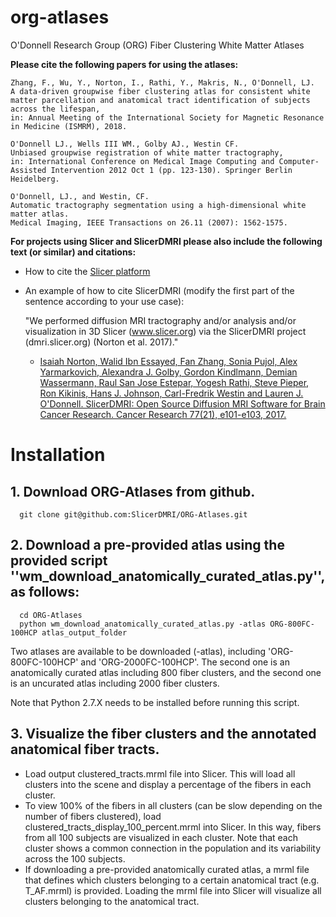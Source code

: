 # org-atlases
O'Donnell Research Group (ORG) Fiber Clustering White Matter Atlases

**Please cite the following papers for using the atlases:**

    Zhang, F., Wu, Y., Norton, I., Rathi, Y., Makris, N., O'Donnell, LJ. 
    A data-driven groupwise fiber clustering atlas for consistent white matter parcellation and anatomical tract identification of subjects across the lifespan, 
    in: Annual Meeting of the International Society for Magnetic Resonance in Medicine (ISMRM), 2018.
    
    O'Donnell LJ., Wells III WM., Golby AJ., Westin CF. 
    Unbiased groupwise registration of white matter tractography, 
    in: International Conference on Medical Image Computing and Computer-Assisted Intervention 2012 Oct 1 (pp. 123-130). Springer Berlin Heidelberg.
    
    O'Donnell, LJ., and Westin, CF. 
    Automatic tractography segmentation using a high-dimensional white matter atlas. 
    Medical Imaging, IEEE Transactions on 26.11 (2007): 1562-1575.

**For projects using Slicer and SlicerDMRI please also include the following text (or similar) and citations:**

* How to cite the [Slicer platform](http://wiki.slicer.org/slicerWiki/index.php/CitingSlicer)
* An example of how to cite SlicerDMRI (modify the first part of the sentence according to your use case):

    "We performed diffusion MRI tractography and/or analysis and/or visualization in 3D Slicer (www.slicer.org) via the SlicerDMRI project (dmri.slicer.org) (Norton et al. 2017)."
    
    - [Isaiah Norton, Walid Ibn Essayed, Fan Zhang, Sonia Pujol, Alex Yarmarkovich, Alexandra J. Golby, Gordon Kindlmann, Demian Wassermann, Raul San Jose Estepar, Yogesh Rathi, Steve Pieper, Ron Kikinis, Hans J. Johnson, Carl-Fredrik Westin and Lauren J. O'Donnell. SlicerDMRI: Open Source Diffusion MRI Software for Brain Cancer Research. Cancer Research 77(21), e101-e103, 2017.](http://cancerres.aacrjournals.org/content/77/21/e101)


# Installation
## 1. Download ORG-Atlases from github. 

      git clone git@github.com:SlicerDMRI/ORG-Atlases.git

## 2. Download a pre-provided atlas using the provided script ''wm_download_anatomically_curated_atlas.py'', as follows:

      cd ORG-Atlases
      python wm_download_anatomically_curated_atlas.py -atlas ORG-800FC-100HCP atlas_output_folder

Two atlases are available to be downloaded (-atlas), including 'ORG-800FC-100HCP' and 'ORG-2000FC-100HCP'. The second one is an anatomically curated atlas including 800 fiber clusters, and the second one is an uncurated atlas including 2000 fiber clusters.

Note that Python 2.7.X needs to be installed before running this script.

## 3. Visualize the fiber clusters and the annotated anatomical fiber tracts. 

* Load output clustered_tracts.mrml file into Slicer. This will load all clusters into the scene and display a percentage of the fibers in each cluster.
* To view 100% of the fibers in all clusters (can be slow depending on the number of fibers clustered), load clustered_tracts_display_100_percent.mrml into Slicer. In this way, fibers from all 100 subjects are visualized in each cluster. Note that each cluster shows a common connection in the population and its variability across the 100 subjects.
* If downloading a pre-provided anatomically curated atlas, a mrml file that defines which clusters belonging to a certain anatomical tract (e.g. T_AF.mrml) is provided. Loading the mrml file into Slicer will visualize all clusters belonging to the anatomical tract.
